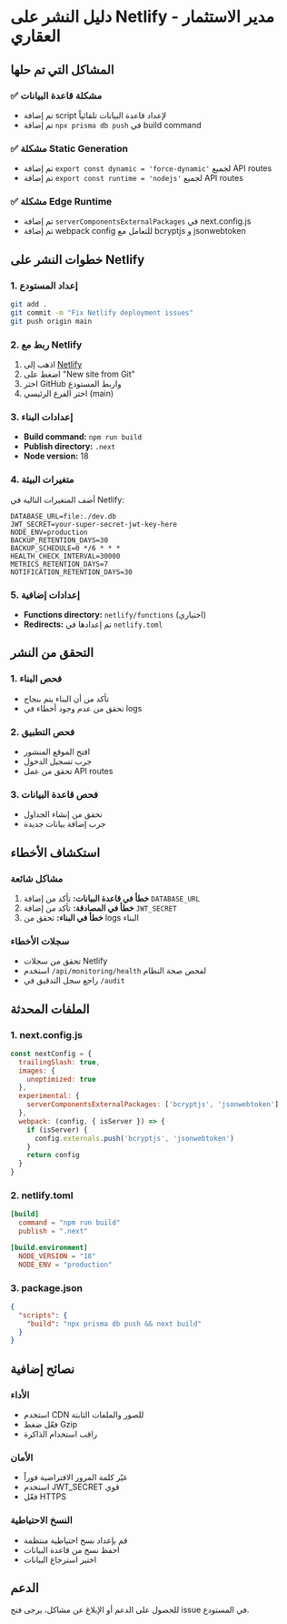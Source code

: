 # دليل النشر على Netlify - مدير الاستثمار العقاري

## المشاكل التي تم حلها

### ✅ مشكلة قاعدة البيانات
- تم إضافة script لإعداد قاعدة البيانات تلقائياً
- تم إضافة `npx prisma db push` في build command

### ✅ مشكلة Static Generation
- تم إضافة `export const dynamic = 'force-dynamic'` لجميع API routes
- تم إضافة `export const runtime = 'nodejs'` لجميع API routes

### ✅ مشكلة Edge Runtime
- تم إضافة `serverComponentsExternalPackages` في next.config.js
- تم إضافة webpack config للتعامل مع bcryptjs و jsonwebtoken

## خطوات النشر على Netlify

### 1. إعداد المستودع
```bash
git add .
git commit -m "Fix Netlify deployment issues"
git push origin main
```

### 2. ربط مع Netlify
1. اذهب إلى [Netlify](https://netlify.com)
2. اضغط على "New site from Git"
3. اختر GitHub واربط المستودع
4. اختر الفرع الرئيسي (main)

### 3. إعدادات البناء
- **Build command:** `npm run build`
- **Publish directory:** `.next`
- **Node version:** 18

### 4. متغيرات البيئة
أضف المتغيرات التالية في Netlify:
```
DATABASE_URL=file:./dev.db
JWT_SECRET=your-super-secret-jwt-key-here
NODE_ENV=production
BACKUP_RETENTION_DAYS=30
BACKUP_SCHEDULE=0 */6 * * *
HEALTH_CHECK_INTERVAL=30000
METRICS_RETENTION_DAYS=7
NOTIFICATION_RETENTION_DAYS=30
```

### 5. إعدادات إضافية
- **Functions directory:** `netlify/functions` (اختياري)
- **Redirects:** تم إعدادها في `netlify.toml`

## التحقق من النشر

### 1. فحص البناء
- تأكد من أن البناء يتم بنجاح
- تحقق من عدم وجود أخطاء في logs

### 2. فحص التطبيق
- افتح الموقع المنشور
- جرب تسجيل الدخول
- تحقق من عمل API routes

### 3. فحص قاعدة البيانات
- تحقق من إنشاء الجداول
- جرب إضافة بيانات جديدة

## استكشاف الأخطاء

### مشاكل شائعة
1. **خطأ في قاعدة البيانات:** تأكد من إضافة `DATABASE_URL`
2. **خطأ في المصادقة:** تأكد من إضافة `JWT_SECRET`
3. **خطأ في البناء:** تحقق من logs البناء

### سجلات الأخطاء
- تحقق من سجلات Netlify
- استخدم `/api/monitoring/health` لفحص صحة النظام
- راجع سجل التدقيق في `/audit`

## الملفات المحدثة

### 1. next.config.js
```javascript
const nextConfig = {
  trailingSlash: true,
  images: {
    unoptimized: true
  },
  experimental: {
    serverComponentsExternalPackages: ['bcryptjs', 'jsonwebtoken']
  },
  webpack: (config, { isServer }) => {
    if (isServer) {
      config.externals.push('bcryptjs', 'jsonwebtoken')
    }
    return config
  }
}
```

### 2. netlify.toml
```toml
[build]
  command = "npm run build"
  publish = ".next"

[build.environment]
  NODE_VERSION = "18"
  NODE_ENV = "production"
```

### 3. package.json
```json
{
  "scripts": {
    "build": "npx prisma db push && next build"
  }
}
```

## نصائح إضافية

### الأداء
- استخدم CDN للصور والملفات الثابتة
- فعّل ضغط Gzip
- راقب استخدام الذاكرة

### الأمان
- غيّر كلمة المرور الافتراضية فوراً
- استخدم JWT_SECRET قوي
- فعّل HTTPS

### النسخ الاحتياطية
- قم بإعداد نسخ احتياطية منتظمة
- احفظ نسخ من قاعدة البيانات
- اختبر استرجاع البيانات

## الدعم
للحصول على الدعم أو الإبلاغ عن مشاكل، يرجى فتح issue في المستودع.